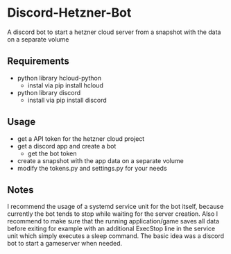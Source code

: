 # Discord-Hetzner-Bot
A discord bot to start a hetzner cloud server from a snapshot with the data on a separate volume

## Requirements
- python library hcloud-python
  - instal via pip install hcloud
- python library discord
  - install via pip install discord

## Usage
- get a API token for the hetzner cloud project
- get a discord app and create a bot
  - get the bot token
- create a snapshot with the app data on a separate volume
- modify the tokens.py and settings.py for your needs

## Notes
I recommend the usage of a systemd service unit for the bot itself, because currently the bot tends to stop while waiting for the server creation.
Also I recommend to make sure that the running application/game saves all data before exiting for example with an additional ExecStop line in the service unit which simply executes a sleep command.
The basic idea was a discord bot to start a gameserver when needed.
